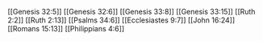 [[Genesis 32:5]]
[[Genesis 32:6]]
[[Genesis 33:8]]
[[Genesis 33:15]]
[[Ruth 2:2]]
[[Ruth 2:13]]
[[Psalms 34:6]]
[[Ecclesiastes 9:7]]
[[John 16:24]]
[[Romans 15:13]]
[[Philippians 4:6]]
